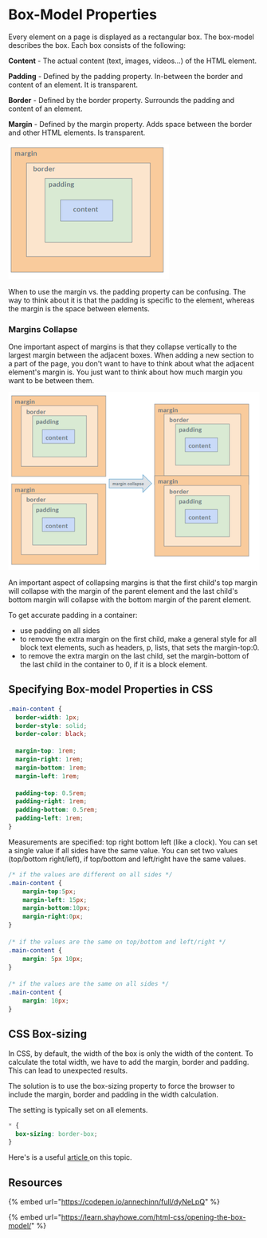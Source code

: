 # Box-Model Properties

Every element on a page is displayed as a rectangular box. The box-model describes the box. Each box consists of the following:

**Content** - The actual content (text, images, videos...) of the HTML element.

**Padding** - Defined by the padding property. In-between the border and content of an element. It is transparent.

**Border** - Defined by the border property. Surrounds the padding and content of an element.

**Margin** - Defined by the margin property. Adds space between the border and other HTML elements. Is transparent.

![](<../../.gitbook/assets/image (2).png>)

When to use the margin vs. the padding property can be confusing. The way to think about it is that the padding is specific to the element, whereas the margin is the space between elements. 

### Margins Collapse

One important aspect of margins is that they collapse vertically to the largest margin between the adjacent boxes. When adding a new section to a part of the page, you don't want to have to think about what the adjacent element's margin is. You just want to think about how much margin you want to be between them.

![](<../../.gitbook/assets/image (19).png>)

An important aspect of collapsing margins is that the first child's top margin will collapse with the margin of the parent element and the last child's bottom margin will collapse with the bottom margin of the parent element. 

To get accurate padding in a container:

* use padding on all sides
* to remove the extra margin on the first child, make a general style for all block text elements, such as headers, p, lists, that sets the margin-top:0. 
* to remove the extra margin on the last child, set the margin-bottom of the last child in the container to 0, if it is a block element.

## Specifying Box-model Properties in CSS

```css
.main-content {
  border-width: 1px;
  border-style: solid;
  border-color: black;

  margin-top: 1rem;
  margin-right: 1rem;
  margin-bottom: 1rem;
  margin-left: 1rem;

  padding-top: 0.5rem;
  padding-right: 1rem;
  padding-bottom: 0.5rem;
  padding-left: 1rem;
}
```

Measurements are specified: top right bottom left (like a clock). You can set a single value if all sides have the same value. You can set two values (top/bottom right/left), if top/bottom and left/right have the same values.

```css
/* if the values are different on all sides */
.main-content {
    margin-top:5px;
    margin-left: 15px;
    margin-bottom:10px;
    margin-right:0px;    
}

/* if the values are the same on top/bottom and left/right */
.main-content {
    margin: 5px 10px;
}

/* if the values are the same on all sides */
.main-content {
    margin: 10px;
}
```

## CSS Box-sizing

In CSS, by default, the width of the box is only the width of the content. To calculate the total width, we have to add the margin, border and padding. This can lead to unexpected results.

The solution is to use the box-sizing property to force the browser to include the margin, border and padding in the width calculation.

The setting is typically set on all elements.

```css
* {
  box-sizing: border-box;
}
```

Here's is a useful [article ](https://css-tricks.com/international-box-sizing-awareness-day/)on this topic.

## Resources

{% embed url="https://codepen.io/annechinn/full/dyNeLpQ" %}

{% embed url="https://learn.shayhowe.com/html-css/opening-the-box-model/" %}

